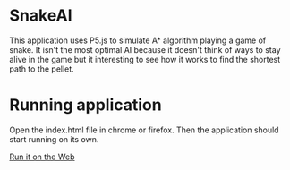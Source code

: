 # SnakeAI
This application uses P5.js to simulate A* algorithm playing a game of snake. It isn't the most optimal AI because it doesn't think of ways to stay alive in the game but it interesting to see how it works to find the shortest path to the pellet.
# Running application
Open the index.html file in chrome or firefox. Then the application should start running on its own.

[Run it on the Web](https://editor.p5js.org/mcewenalejandro/sketches/WJdCPHuYd)
